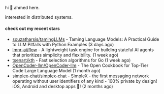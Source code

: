hi 👋 ahmed here.

interested in distributed systems.

#### check out my recent stars

- [souzatharsis/tamingLLMs](https://github.com/souzatharsis/tamingLLMs) - Taming Language Models: A Practical Guide to LLM Pitfalls with Python Examples (3 days ago)
- [lmnr-ai/flow](https://github.com/lmnr-ai/flow) - A lightweight task engine for building stateful AI agents that prioritizes simplicity and flexibility. (1 week ago)
- [tsenart/kth](https://github.com/tsenart/kth) - Fast selection algorithms for Go (1 week ago)
- [OpenCoder-llm/OpenCoder-llm](https://github.com/OpenCoder-llm/OpenCoder-llm) - The Open Cookbook for Top-Tier Code Large Language Model (1 month ago)
- [simplex-chat/simplex-chat](https://github.com/simplex-chat/simplex-chat) - SimpleX - the first messaging network operating without user identifiers of any kind - 100% private by design! iOS, Android and desktop apps 📱! (2 months ago)

